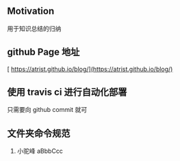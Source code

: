 ## Motivation
用于知识总结的归纳
## github Page 地址

[ https://atrist.github.io/blog/](https://atrist.github.io/blog/)

## 使用 travis ci 进行自动化部署
只需要向 github commit 就可

## 文件夹命令规范
1. 小驼峰 aBbbCcc